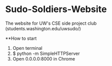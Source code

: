 Sudo-Soldiers-Website
=====================

The website for UW's CSE side project club (students.washington.edu/uwsudo/)

**How to start
1. Open terminal
2. $ python -m SimpleHTTPServer
3. Open 0.0.0.0:8000 in Chrome
